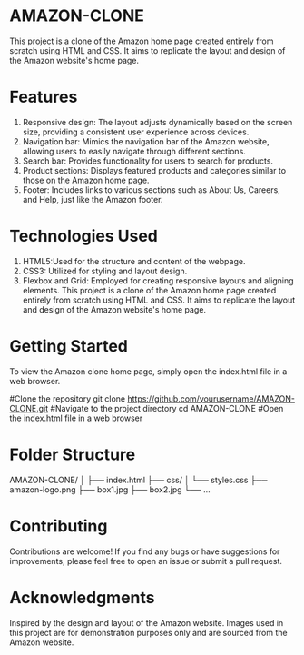 # AMAZON-CLONE
This project is a clone of the Amazon home page created entirely from scratch using HTML and CSS. It aims to replicate the layout and design of the Amazon website's home page.

# Features
1. Responsive design: The layout adjusts dynamically based on the screen size, providing a consistent user experience across devices.
2. Navigation bar: Mimics the navigation bar of the Amazon website, allowing users to easily navigate through different sections.
3. Search bar: Provides functionality for users to search for products.
4. Product sections: Displays featured products and categories similar to those on the Amazon home page.
5. Footer: Includes links to various sections such as About Us, Careers, and Help, just like the Amazon footer.

# Technologies Used
1. HTML5:Used for the structure and content of the webpage.
2. CSS3: Utilized for styling and layout design.
3. Flexbox and Grid: Employed for creating responsive layouts and aligning elements.
This project is a clone of the Amazon home page created entirely from scratch using HTML and CSS. It aims to replicate the layout and design of the Amazon website's home page.

# Getting Started
To view the Amazon clone home page, simply open the index.html file in a web browser.

#Clone the repository
git clone https://github.com/yourusername/AMAZON-CLONE.git
#Navigate to the project directory
cd AMAZON-CLONE
#Open the index.html file in a web browser

# Folder Structure
AMAZON-CLONE/
│
├── index.html
├── css/
│   └── styles.css
├── amazon-logo.png
├── box1.jpg
├── box2.jpg
└── ...

# Contributing
Contributions are welcome! If you find any bugs or have suggestions for improvements, please feel free to open an issue or submit a pull request.

# Acknowledgments
Inspired by the design and layout of the Amazon website.
Images used in this project are for demonstration purposes only and are sourced from the Amazon website.
